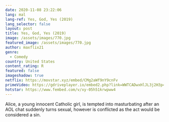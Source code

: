 ```yaml
---
date: 2020-11-08 23:22:06
lang: mal
lang-ref: Yes, God, Yes (2019)
lang_selector: false
layout: post
title: Yes, God, Yes (2019)
image: /assets/images/770.jpg
featured_image: /assets/images/770.jpg
author: maxflix21
genre:
  - Comedy
country: United States
content_rating: R
featured: false
imageshadow: true
netflix: https://movstar.xyz/embed/CMg2aWf9nY9cnFv
primeVideo: https://gdriveplayer.io/embed2.php?link=WWTCADwxHlJL3j2H3p4MjABAHGYb%252FOfRPWY3bUUQpY61GuEn1DzztBils0OK4G91qyEibf6PZhsw%252F8ze06JJ%252BF7rD0kuVQBIt6SNV%252Byxv04JYVh0QH1CdsvPxA94Z2hsg%252FcV0FuEuD%252BB7W9T8GBOUKTvv%252FkHzTttkAdY%252FsrtRWv9Tg1mXOw0bhM6l5CkTv1uk%253D
hotstar: https://www.fembed.com/v/xy-05h51krwpww4
---
```

Alice, a young innocent Catholic girl, is tempted into masturbating after an AOL chat suddenly turns sexual, however is conflicted as the act would be considered a sin.